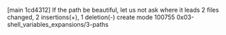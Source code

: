 [main 1cd4312]  If the path be beautiful, let us not ask where it leads
 2 files changed, 2 insertions(+), 1 deletion(-)
 create mode 100755 0x03-shell_variables_expansions/3-paths

